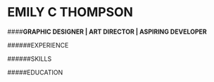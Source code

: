 # EMILY C THOMPSON  
####**GRAPHIC DESIGNER | ART DIRECTOR | ASPIRING DEVELOPER**

######EXPERIENCE


######SKILLS

#####EDUCATION
